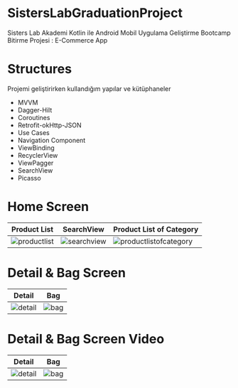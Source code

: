 # SistersLabGraduationProject

Sisters Lab Akademi Kotlin ile Android Mobil Uygulama Geliştirme Bootcamp Bitirme Projesi : E-Commerce App

# Structures

Projemi geliştirirken kullandığım yapılar ve kütüphaneler

- MVVM
- Dagger-Hilt
- Coroutines
- Retrofit-okHttp-JSON
- Use Cases
- Navigation Component
- ViewBinding
- RecyclerView
- ViewPagger
- SearchView
- Picasso

# Home Screen
| Product List              | SearchView      | Product List of Category |
| ------------------------- | ------------------------- | ------------------------- |
| ![productlist](https://github.com/mendess12/SistersLabGraduationProject/assets/76566952/26f10207-1da2-4650-8af1-cca604a1e918) | ![searchview](https://github.com/mendess12/SistersLabGraduationProject/assets/76566952/31bd8284-2808-4002-a7c1-e980a4175946) | ![productlistofcategory](https://github.com/mendess12/SistersLabGraduationProject/assets/76566952/1d26e71e-65f1-42c6-9479-dd78ec41c011) |

# Detail & Bag Screen
| Detail             | Bag      |
| ------------------------- | ------------------------- |
| ![detail](https://github.com/mendess12/SistersLabGraduationProject/assets/76566952/058c9e20-0dc3-488e-85c2-a8ca16c73cba) | ![bag](https://github.com/mendess12/SistersLabGraduationProject/assets/76566952/a79ed352-30c9-493e-950b-9c2e0dedacc5) | 

# Detail & Bag Screen Video
| Detail             | Bag      |
| ------------------------- | ------------------------- |
| ![detail](https://github.com/mendess12/SistersLabGraduationProject/assets/76566952/44ce12a3-1e8a-4a18-9d53-4a5c07967d4f) | ![bag](https://github.com/mendess12/SistersLabGraduationProject/assets/76566952/949f9bda-db03-486e-885e-2c27d814c2d2) | 

